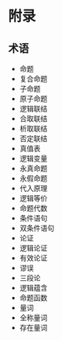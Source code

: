# 附录

## 术语

  - 命题
  - 复合命题
  - 子命题
  - 原子命题
  - 逻辑联结
  - 合取联结
  - 析取联结
  - 否定联结
  - 真值表
  - 逻辑变量
  - 永真命题
  - 永假命题
  - 代入原理
  - 逻辑等价
  - 命题代数
  - 条件语句
  - 双条件语句
  - 论证
  - 逻辑论证
  - 有效论证
  - 谬误
  - 三段论
  - 逻辑蕴含
  - 命题函数
  - 量词
  - 全称量词
  - 存在量词
